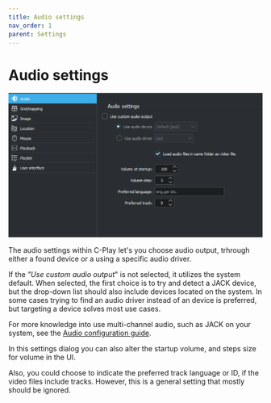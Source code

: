 ```yaml
---
title: Audio settings
nav_order: 1
parent: Settings
---
```


# Audio settings

![Audio settings](../../assets/ui/settings/audio.png) 

The audio settings within C-Play let's you choose audio output, trhrough either a found device or a using a specific audio driver.

If the *"Use custom audio output*" is not selected, it utilizes the system default. When selected, the first choice is to try and detect a JACK device, but the drop-down list should also include devices located on the system. In some cases trying to find an audio driver instead of an device is preferred, but targeting a device solves most use cases.

For more knowledge into use multi-channel audio, such as JACK on your system, see the
[Audio configuration guide](../setup/audio.md).

In this settings dialog you can also alter the startup volume, and steps size for volume in the UI.

Also, you could choose to indicate the preferred track language or ID, if the video files include tracks. However, this is a general setting that mostly should be ignored.

